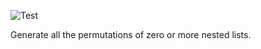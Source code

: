 ![Test](https://github.com/philiprbrenan/MathPermuteLists/workflows/Test/badge.svg)

Generate all the permutations of zero or more nested lists.